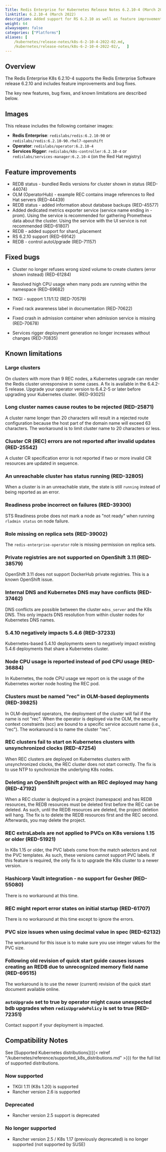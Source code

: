 ```yaml
---
Title: Redis Enterprise for Kubernetes Release Notes 6.2.10-4 (March 2022)
linktitle: 6.2.10-4 (March 2022)
description: Added support for RS 6.2.10 as well as feature improvements and bug fixes.
weight: 64
alwaysopen: false
categories: ["Platforms"]
aliases: [
    /kubernetes/release-notes/k8s-6-2-10-4-2022-02.md,
    /kubernetes/release-notes/k8s-6-2-10-4-2022-02/,   ]
---
```

## Overview

The Redis Enterprise K8s 6.2.10-4 supports the Redis Enterprise Software release 6.2.10 and includes feature improvements and bug fixes.

The key new features, bug fixes, and known limitations are described below.

## Images

This release includes the following container images:

* **Redis Enterprise**: `redislabs/redis:6.2.10-90` or  `redislabs/redis:6.2.10-90.rhel7-openshift`
* **Operator**: `redislabs/operator:6.2.10-4`
* **Services Rigger**: `redislabs/k8s-controller:6.2.10-4` or `redislabs/services-manager:6.2.10-4` (on the Red Hat registry)

## Feature improvements

* REDB status - bundled Redis versions for cluster shown in status (RED-44074)
* OLM (OperatorHub) - example REC contains image references to Red Hat servers (RED-44439)
* REDB status - added information about database backups (RED-45577)
* Added dedicated metrics exporter service (service name ending in -prom). Using the service is recommended for gathering Prometheus data about the cluster. Using the service with the UI service is not recommended (RED-61807)
* REDB - added support for shard_placement
* RS 6.2.10 support (RED-69142)
* REDB - control autoUpgrade (RED-71157)

## Fixed bugs

* Cluster no longer refuses wrong sized volume to create clusters (error shown instead) (RED-61284)

* Resolved high CPU usage when many pods are running within the namespace (RED-69682)

* TKGI - support 1.11/1.12 (RED-70579)

* Fixed rack awareness label in documentation (RED-70622)

* Fixed crash in admission container when admission service is missing (RED-70678)

* Services rigger deployment generation no longer increases without changes (RED-70835)

## Known limitations

### Large clusters

On clusters with more than 9 REC nodes, a Kubernetes upgrade can render the Redis cluster unresponsive in some cases. A fix is available in the 6.4.2-5 release. Upgrade your operator version to 6.4.2-5 or later before upgrading your Kubernetes cluster. (RED-93025)

### Long cluster names cause routes to be rejected  (RED-25871)

A cluster name longer than 20 characters will result in a rejected route configuration because the host part of the domain name will exceed 63 characters. The workaround is to limit cluster name to 20 characters or less.

### Cluster CR (REC) errors are not reported after invalid updates (RED-25542)

A cluster CR specification error is not reported if two or more invalid CR resources are updated in sequence.

### An unreachable cluster has status running (RED-32805)

When a cluster is in an unreachable state, the state is still `running` instead of being reported as an error.

### Readiness probe incorrect on failures (RED-39300)

STS Readiness probe does not mark a node as "not ready" when running `rladmin status` on node failure.

### Role missing on replica sets (RED-39002)

The `redis-enterprise-operator` role is missing permission on replica sets.

### Private registries are not supported on OpenShift 3.11 (RED-38579)

OpenShift 3.11 does not support DockerHub private registries. This is a known OpenShift issue.

### Internal DNS and Kubernetes DNS may have conflicts (RED-37462)

DNS conflicts are possible between the cluster `mdns_server` and the K8s DNS. This only impacts DNS resolution from within cluster nodes for Kubernetes DNS names.

### 5.4.10 negatively impacts 5.4.6 (RED-37233)

Kubernetes-based 5.4.10 deployments seem to negatively impact existing 5.4.6 deployments that share a Kubernetes cluster.

### Node CPU usage is reported instead of pod CPU usage (RED-36884)

In Kubernetes, the node CPU usage we report on is the usage of the Kubernetes worker node hosting the REC pod.

### Clusters must be named "rec" in OLM-based deployments (RED-39825)

In OLM-deployed operators, the deployment of the cluster will fail if the name is not "rec". When the operator is deployed via the OLM, the security context constraints (scc) are bound to a specific service account name (i.e., "rec"). The workaround is to name the cluster "rec".

### REC clusters fail to start on Kubernetes clusters with unsynchronized clocks (RED-47254)

When REC clusters are deployed on Kubernetes clusters with unsynchronized clocks, the REC cluster does not start correctly. The fix is to use NTP to synchronize the underlying K8s nodes.

### Deleting an OpenShift project with an REC deployed may hang (RED-47192)

When a REC cluster is deployed in a project (namespace) and has REDB resources, the
REDB resources must be deleted first before the REC can be deleted. As such, until the
REDB resources are deleted, the project deletion will hang. The fix is to delete the
REDB resources first and the REC second. Afterwards, you may delete the project.

### REC extraLabels are not applied to PVCs on K8s versions 1.15 or older (RED-51921)

In K8s 1.15 or older, the PVC labels come from the match selectors and not the
PVC templates. As such, these versions cannot support PVC labels. If this feature
is required, the only fix is to upgrade the K8s cluster to a newer version.

### Hashicorp Vault integration - no support for Gesher (RED-55080)

There is no workaround at this time.

### REC might report error states on initial startup (RED-61707)

There is no workaround at this time except to ignore the errors.

### PVC size issues when using decimal value in spec (RED-62132)

The workaround for this issue is to make sure you use integer values for the PVC size.

### Following old revision of quick start guide causes issues creating an REDB due to unrecognized memory field name (RED-69515)

The workaround is to use the newer (current) revision of the quick start document available online.

### `autoUpgrade` set to true by operator might cause unexpected bdb upgrades when `redisUpgradePolicy` is set to true (RED-72351)

Contact support if your deployment is impacted.

## Compatibility Notes

See [Supported Kubernetes distributions]({{< relref "/kubernetes/reference/supported_k8s_distributions.md" >}}) for the full list of supported distributions.

### Now supported

* TKGI 1.11 (K8s 1.20) is supported
* Rancher version 2.6 is supported

### Deprecated

* Rancher version 2.5 support is deprecated

### No longer supported

* Rancher version 2.5 / K8s 1.17 (previously deprecated) is no longer supported (not supported by SUSE)
